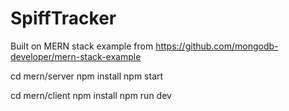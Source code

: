 # SpiffTracker

Built on MERN stack example from https://github.com/mongodb-developer/mern-stack-example

cd mern/server
npm install
npm start

cd mern/client
npm install
npm run dev
